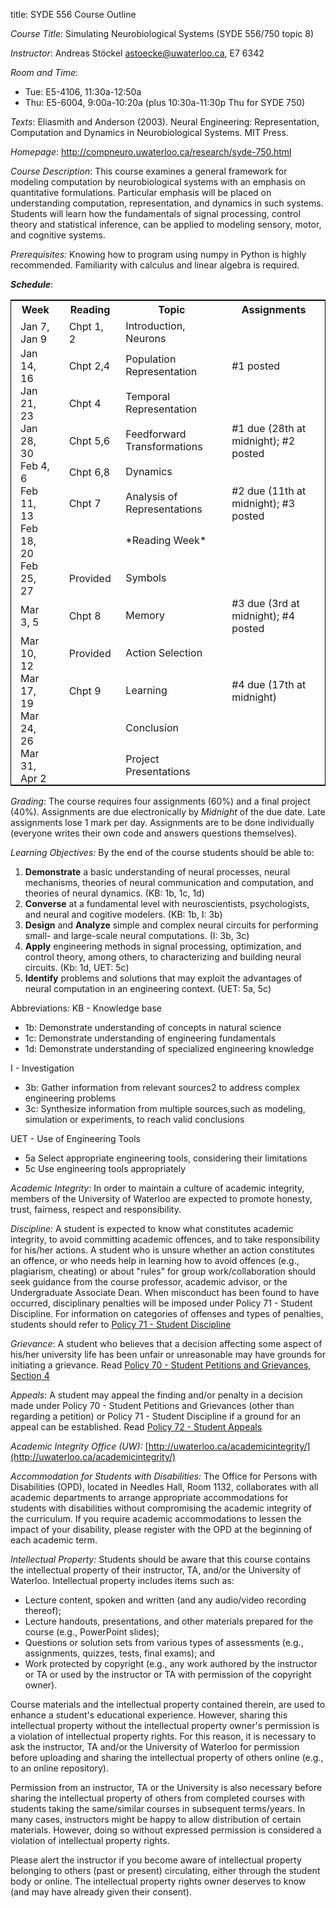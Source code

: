 title: SYDE 556 Course Outline

_Course Title_: Simulating Neurobiological Systems (SYDE 556/750 topic 8)

_Instructor_: Andreas Stöckel [astoecke@uwaterloo.ca](mailto:astoecke@uwaterloo.ca), E7 6342

_Room and Time_:
* Tue: E5-4106, 11:30a-12:50a
* Thu: E5-6004, 9:00a-10:20a (plus 10:30a-11:30p Thu for SYDE 750)

_Texts_: Eliasmith and Anderson (2003). Neural Engineering: Representation, Computation
and Dynamics in Neurobiological Systems. MIT Press.

_Homepage_: http://compneuro.uwaterloo.ca/research/syde-750.html

_Course Description_: This course examines a general framework for modeling
computation by neurobiological systems with an emphasis on quantitative
formulations. Particular emphasis will be placed on understanding computation,
representation, and dynamics in such systems. Students will learn how the
fundamentals of signal processing, control theory and statistical inference,
can be applied to modeling sensory, motor, and cognitive systems.

_Prerequisites:_ Knowing how to program using numpy in Python is highly recommended.  Familiarity with calculus and linear algebra is required.

**_Schedule_**:

<table style="border: 1px solid black;" cellspacing="10">
<tr><th>Week</th><th>Reading</th><th>Topic</th><th>Assignments</th></tr>

<tr><td style="padding:0 15px 0 15px;">Jan 7, Jan 9</td><td style="padding:0 15px 0 15px;">Chpt 1, 2</td><td>Introduction, Neurons</td><td style="padding:0 15px 0 15px;"></td></tr>

<tr><td style="padding:0 15px 0 15px;">Jan 14, 16</td><td style="padding:0 15px 0 15px;">Chpt 2,4</td><td>Population Representation</td><td style="padding:0 15px 0 15px;">#1 posted</td></tr>

<tr><td style="padding:0 15px 0 15px;">Jan 21, 23</td><td style="padding:0 15px 0 15px;">Chpt 4</td><td>Temporal Representation</td><td style="padding:0 15px 0 15px;"></td></tr>

<tr><td style="padding:0 15px 0 15px;">Jan 28, 30</td><td style="padding:0 15px 0 15px;">Chpt 5,6</td><td>Feedforward Transformations</td><td style="padding:0 15px 0 15px;">#1 due (28th at midnight); #2 posted</td></tr>

<tr><td style="padding:0 15px 0 15px;">Feb 4, 6</td><td style="padding:0 15px 0 15px;">Chpt 6,8</td><td>Dynamics</td><td style="padding:0 15px 0 15px;"></td></tr>

<tr><td style="padding:0 15px 0 15px;">Feb 11, 13</td><td style="padding:0 15px 0 15px;">Chpt 7</td><td>Analysis of Representations</td><td style="padding:0 15px 0 15px;">#2 due (11th at midnight); #3 posted</td></tr>

<tr><td style="padding:0 15px 0 15px;">Feb 18, 20</td><td></td><td>*Reading Week*</td><td></td></tr>

<tr><td style="padding:0 15px 0 15px;">Feb 25, 27</td><td style="padding:0 15px 0 15px;">Provided</td><td>Symbols</td><td style="padding:0 15px 0 15px;"></td></tr>

<tr><td style="padding:0 15px 0 15px;">Mar 3, 5</td><td style="padding:0 15px 0 15px;">Chpt 8</td><td>Memory</td><td style="padding:0 15px 0 15px;">#3 due (3rd at midnight); #4 posted</td></tr>

<tr><td style="padding:0 15px 0 15px;">Mar 10, 12</td><td style="padding:0 15px 0 15px;">Provided</td><td>Action Selection</td><td style="padding:0 15px 0 15px;"></td></tr>

<tr><td style="padding:0 15px 0 15px;">Mar 17, 19</td><td style="padding:0 15px 0 15px;">Chpt 9</td><td>Learning</td><td style="padding:0 15px 0 15px;">#4 due (17th at midnight)</td></tr>

<tr><td style="padding:0 15px 0 15px;">Mar 24, 26</td><td style="padding:0 15px 0 15px;"></td><td>Conclusion</td><td style="padding:0 15px 0 15px;"></td></tr>

<tr><td style="padding:0 15px 0 15px;">Mar 31, Apr 2</td><td style="padding:0 15px 0 15px;"></td><td>Project Presentations</td><td style="padding:0 15px 0 15px;"></td></tr>

</table>


_Grading_: The course requires four assignments (60%) and a final project (40%). Assignments are due electronically by _Midnight_ of the due date. Late assignments lose 1 mark per day. Assignments are to be done individually (everyone writes their own code and answers questions themselves).

_Learning Objectives:_ By the end of the course students should be able to:

1. **Demonstrate** a basic understanding of neural processes, neural mechanisms, theories of neural communication and computation, and theories of neural dynamics. (KB: 1b, 1c, 1d)
2. **Converse** at a fundamental level with neuroscientists, psychologists, and neural and cogitive modelers. (KB: 1b, I: 3b)
3. **Design** and **Analyze** simple and complex neural circuits for performing small- and large-scale neural computations. (I: 3b, 3c)
4. **Apply** engineering methods in signal processing, optimization, and control theory, among others, to characterizing and building neural circuits. (Kb: 1d, UET: 5c)
5. **Identify** problems and solutions that may exploit the advantages of neural computation in an engineering context. (UET: 5a, 5c)

Abbreviations:
KB - Knowledge base
  - 1b: Demonstrate understanding of concepts in natural science
  - 1c: Demonstrate understanding of engineering fundamentals
  - 1d: Demonstrate understanding of specialized engineering knowledge

I - Investigation
  - 3b: Gather information from relevant sources2 to address complex engineering problems
  - 3c: Synthesize information from multiple sources,such as modeling, simulation or
experiments, to reach valid conclusions

UET - Use of Engineering Tools
  - 5a Select appropriate engineering tools, considering their limitations
  - 5c Use engineering tools appropriately

_Academic Integrity:_ In order to maintain a culture of academic integrity,
members of the University of Waterloo are expected to promote honesty, trust,
fairness, respect and responsibility.

_Discipline:_ A student is expected to know what constitutes academic
integrity, to avoid committing academic offences, and to take responsibility
for his/her actions. A student who is unsure whether an action constitutes an
offence, or who needs help in learning how to avoid offences (e.g.,
plagiarism, cheating) or about "rules" for group work/collaboration should
seek guidance from the course professor, academic advisor, or the
Undergraduate Associate Dean. When misconduct has been found to have occurred,
disciplinary penalties will be imposed under Policy 71 - Student Discipline.
For information on categories of offenses and types of penalties, students
should refer to [Policy 71 - Student Discipline](http://www.adm.uwaterloo.ca/infosec/Policies/policy71.htm)

_Grievance_: A student who believes that a decision affecting some aspect of
his/her university life has been unfair or unreasonable may have grounds for
initiating a grievance. Read [Policy 70 - Student Petitions and Grievances, Section 4](http://www.adm.uwaterloo.ca/infosec/Policies/policy70.htm)

_Appeals_: A student may appeal the finding and/or penalty in a decision made
under Policy 70 - Student Petitions and Grievances (other than regarding a
petition) or Policy 71 - Student Discipline if a ground for an appeal can be
established. Read [Policy 72 - Student Appeals](http://www.adm.uwaterloo.ca/infosec/Policies/policy72.htm)

_Academic Integrity Office (UW):_ [http://uwaterloo.ca/academicintegrity/](http://uwaterloo.ca/academicintegrity/)

_Accommodation for Students with Disabilities:_ The Office for Persons with
Disabilities (OPD), located in Needles Hall, Room 1132, collaborates with all
academic departments to arrange appropriate accommodations for students with
disabilities without compromising the academic integrity of the curriculum. If
you require academic accommodations to lessen the impact of your disability,
please register with the OPD at the beginning of each academic term.

_Intellectual Property:_
Students should be aware that this course contains the intellectual property of their instructor, TA, and/or the University of Waterloo.  Intellectual property includes items such as:<ul>
<li>Lecture content, spoken and written (and any audio/video recording thereof);</li>
<li>Lecture handouts, presentations, and other materials prepared for the course (e.g., PowerPoint slides);</li>
<li>Questions or solution sets from various types of assessments (e.g., assignments, quizzes, tests, final exams); and</li>
<li>Work protected by copyright (e.g., any work authored by the instructor or TA or used by the instructor or TA with permission of the copyright owner).</li></ul>

Course materials and the intellectual property contained therein, are used to enhance a student's educational experience.  However, sharing this intellectual property without the intellectual property owner's permission is a violation of intellectual property rights.  For this reason, it is necessary to ask the instructor, TA and/or the University of Waterloo for permission before uploading and sharing the intellectual property of others online (e.g., to an online repository).

Permission from an instructor, TA or the University is also necessary before sharing the intellectual property of others from completed courses with students taking the same/similar courses in subsequent terms/years.  In many cases, instructors might be happy to allow distribution of certain materials.  However, doing so without expressed permission is considered a violation of intellectual property rights.

Please alert the instructor if you become aware of intellectual property belonging to others (past or present) circulating, either through the student body or online.  The intellectual property rights owner deserves to know (and may have already given their consent).
